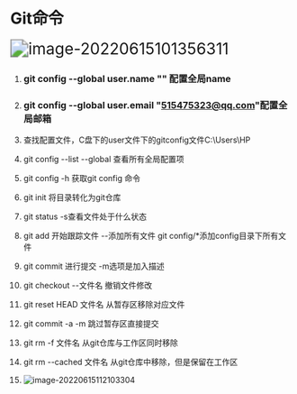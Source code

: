 # Git命令

<img src="C:\Users\HP\AppData\Roaming\Typora\typora-user-images\image-20220615101356311.png" alt="image-20220615101356311" style="zoom:200%;" />

1. ### git config --global user.name ""  配置全局name

2. ### git config --global user.email "515475323@qq.com"配置全局邮箱

3. 查找配置文件，C盘下的user文件下的gitconfig文件C:\Users\HP

4. git config --list --global 查看所有全局配置项

5. git config -h 获取git config 命令

6. git init 将目录转化为git仓库

7. git status -s查看文件处于什么状态

8. git add 开始跟踪文件 --添加所有文件 git config/*添加config目录下所有文件

9. git commit 进行提交 -m选项是加入描述

10. git checkout --文件名  撤销文件修改

11. git reset HEAD 文件名  从暂存区移除对应文件

12. git commit -a -m 跳过暂存区直接提交

13. git rm -f 文件名 从git仓库与工作区同时移除   

14. git rm --cached 文件名 从git仓库中移除，但是保留在工作区

15. ![image-20220615112103304](C:\Users\HP\AppData\Roaming\Typora\typora-user-images\image-20220615112103304.png)